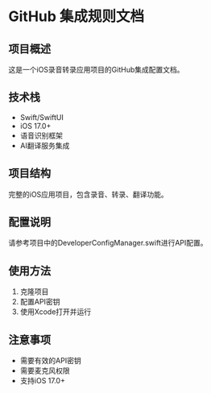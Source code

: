 # GitHub 集成规则文档

## 项目概述
这是一个iOS录音转录应用项目的GitHub集成配置文档。

## 技术栈
- Swift/SwiftUI
- iOS 17.0+
- 语音识别框架
- AI翻译服务集成

## 项目结构
完整的iOS应用项目，包含录音、转录、翻译功能。

## 配置说明
请参考项目中的DeveloperConfigManager.swift进行API配置。

## 使用方法
1. 克隆项目
2. 配置API密钥
3. 使用Xcode打开并运行

## 注意事项
- 需要有效的API密钥
- 需要麦克风权限
- 支持iOS 17.0+
